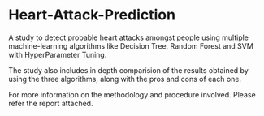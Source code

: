 # Heart-Attack-Prediction
A study to detect probable heart attacks amongst people using multiple machine-learning algorithms like Decision Tree, Random Forest and SVM with HyperParameter Tuning.

The study also includes in depth comparision of the results obtained by using the three algorithms, along with the pros and cons of each one. 

For more information on the methodology and procedure involved. Please refer the report attached.
